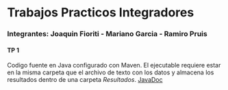 
<h1> Trabajos Practicos Integradores</h1>
 <h3>Integrantes: Joaquin Fioriti - Mariano Garcia - Ramiro Pruis </h2>
 
 <h4> TP 1 </h4>
 <p>Codigo fuente en Java configurado con Maven. El ejecutable requiere estar en la misma carpeta que el archivo de texto con los datos y almacena los resultados dentro de una carpeta <i>Resultados</i>. <a href="\\TP1\\javadoc\\index.html"> JavaDoc</a> </p>
 
